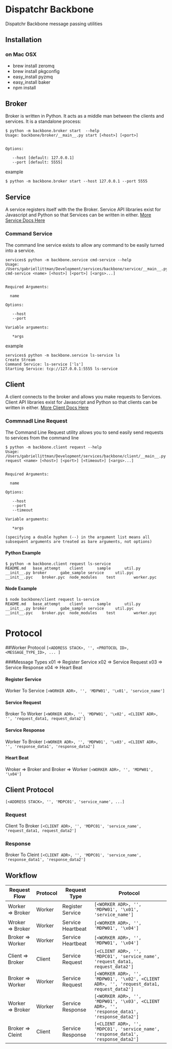 # Dispatchr Backbone

Dispatchr Backbone message passing utilities

## Installation

### on Mac OSX
- brew install zeromq
- brew install pkgconfig
- easy_install pyzmq
- easy_install baker
- npm install


## Broker
Broker is written in Python.  It acts as a middle man between the clients and services.  It is a standalone process:
```
$ python -m backbone.broker start  --help
Usage: backbone/broker/__main__.py start [<host>] [<port>]


Options:

   --host [default: 127.0.0.1]
   --port [default: 5555]
```

example
```
$ python -m backbone.broker start --host 127.0.0.1 --port 5555
```

## Service
A service registers itself with the the Broker.  Service API libraries exist for Javascript and Python so that Services can be written in either.
[More Service Docs Here](service/README.md)
### Command Service
The command line service exists to allow any command to be easily turned into a service.
```
services$ python -m backbone.service cmd-service --help
Usage: /Users/gabriellittman/Development/services/backbone/service/__main__.py cmd-service <name> [<host>] [<port>] [<args>...]


Required Arguments:

  name   

Options:

   --host  
   --port  

Variable arguments:

   *args 

```

example
```
services$ python -m backbone.service ls-service ls
Create Stream
Command Service: ls-service ['ls']
Starting Service: tcp://127.0.0.1:5555 ls-service
```


## Client
A client connects to the broker and allows you make requests to Services. Client API libraries exist for Javascript and Python so that clients can be written in either.
[More Client Docs Here](client/README.md)

### Commnadl Line Request
The Command Line Request utility allows you to send easily send requests to services from the command line 
```
$ python -m backbone.client request --help
Usage: /Users/gabriellittman/Development/services/backbone/client/__main__.py request <name> [<host>] [<port>] [<timeout>] [<args>...]


Required Arguments:

  name   

Options:

   --host     
   --port     
   --timeout  

Variable arguments:

   *args 

(specifying a double hyphen (--) in the argument list means all subsequent arguments are treated as bare arguments, not options)
```

#### Python Example
```
$ python -m backbone.client request ls-service 
README.md	base_attempt	client		sample		util.py
__init__.py	broker		gabe_sample	service		util.pyc
__init__.pyc	broker.pyc	node_modules	test		worker.pyc

```

#### Node Example
```
$ node backbone/client request ls-service 
README.md	base_attempt	client		sample		util.py
__init__.py	broker		gabe_sample	service		util.pyc
__init__.pyc	broker.pyc	node_modules	test		worker.pyc

```


# Protocol
##Worker Protocol
`[<ADDRESS STACK>, '', <PROTOCOL ID>, <MESSAGE_TYPE_ID>, ... ]`

###Message Types
x01 => Register Service
x02 => Service Request
x03 => Service Response
x04 => Heart Beat

#### Register Service
Worker To Service
`[<WORKER ADR>, '', 'MDPW01', '\x01', 'service_name']`

#### Service Request
Broker To Worker
`[<WORKER ADR>, '', 'MDPW01', '\x02', <CLIENT ADR>, '', 'request_data1, request_data2']`

#### Service Response
Worker To Broker
`[<WORKER ADR>, '', 'MDPW01', '\x03', <CLIENT ADR>, '', 'response_data1', 'response_data2']`

#### Heart Beat
Wroker => Broker and Broker => Worker
`[<WORKER ADR>, '', 'MDPW01', '\x04']`

## Client Protocol
`[<ADDRESS STACK>, '', 'MDPC01', 'service_name', ...]`

### Request
Client To Broker
`[<CLIENT ADR>, '', 'MDPC01', 'service_name', 'request_data1, request_data2']`

### Response
Broker To Cleint
`[<CLIENT ADR>, '', 'MDPC01', 'service_name', 'response_data1', 'response_data2']`

## Workflow
| Request Flow | Protocol | Request Type | Protocol | 
| ------------ | -------- | ------------ | -------- |
| Worker => Broker | Worker | Register Service 	| `[<WORKER ADR>, '', 'MDPW01', '\x01', 'service_name']`                                       |
| Wroker => Broker | Worker | Service Heartbeat | `[<WORKER ADR>, '', 'MDPW01', '\x04']`                                                       |
| Broker => Worker | Worker | Service Heartbeat | `[<WORKER ADR>, '', 'MDPW01', '\x04']`                                                       |
| Client => Broker | Client | Service Request 	| `[<CLIENT ADR>, '', 'MDPC01', 'service_name', 'request_data1, request_data2']`               |
| Broker => Worker | Worker | Service Request	| `[<WORKER ADR>, '', 'MDPW01', '\x02', <CLIENT ADR>, '', 'request_data1, request_data2']`     |
| Worker => Broker | Worker | Service Response  | `[<WORKER ADR>, '', 'MDPW01', '\x03', <CLIENT ADR>, '', 'response_data1', 'response_data2']` |
| Broker => Cleint | Client | Service Response  | `[<CLIENT ADR>, '', 'MDPC01', 'service_name', 'response_data1', 'response_data2']`           |

